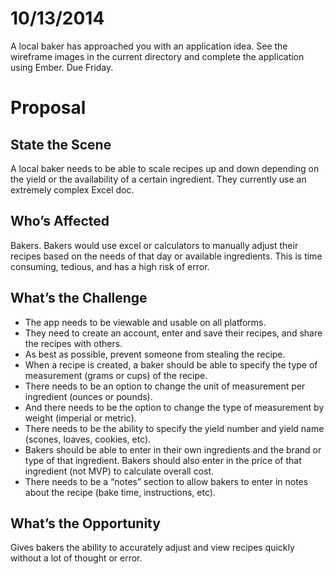 # 10/13/2014

A local baker has approached you with an application idea. See the wireframe images in the current directory and complete the application using Ember. Due Friday.

# Proposal
## State the Scene
A local baker needs to be able to scale recipes up and down depending on the yield or the availability of a certain ingredient. They currently use an extremely complex Excel doc.

## Who’s Affected
Bakers. Bakers would use excel or calculators to manually adjust their recipes based on the needs of that day or available ingredients. This is time consuming, tedious, and has a high risk of error.

## What’s the Challenge

- The app needs to be viewable and usable on all platforms.
- They need to create an account, enter and save their recipes, and share the recipes with others.
- As best as possible, prevent someone from stealing the recipe.
- When a recipe is created, a baker should be able to specify the type of measurement (grams or cups) of the recipe.
- There needs to be an option to change the unit of measurement per ingredient (ounces or pounds).
- And there needs to be the option to change the type of measurement by weight (imperial or metric).
- There needs to be the ability to specify the yield number and yield name (scones, loaves, cookies, etc).
- Bakers should be able to enter in their own ingredients and the brand or type of that ingredient. Bakers should also enter in the price of that ingredient (not MVP) to calculate overall cost.
- There needs to be a “notes” section to allow bakers to enter in notes about the recipe (bake time, instructions, etc).

## What’s the Opportunity
Gives bakers the ability to accurately adjust and view recipes quickly without a lot of thought or error.
